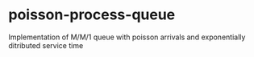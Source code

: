 # poisson-process-queue
Implementation of M/M/1 queue with poisson arrivals and exponentially ditributed service time
